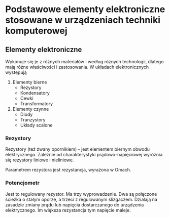 # Podstawowe elementy elektroniczne stosowane w urządzeniach techniki komputerowej 
## Elementy elektroniczne
Wykonuje się je z różnych materiałów i według różnych technologii, dlatego mają różne właściwości i zastosowania. W układach elektronicznych występują
1. Elementy bierne
    - Rezystory
    - Kondensatory
    - Cewki
    - Transformatory
2. Elementy czynne
    - Diody
    - Tranzystory
    - Układy scalone
### Rezystory
Rezystory (też zwany opornikiem) - jest elementem biernym obwodu elektrycznego. Zależnie od charakterystyki prądowo-napięciowej wyróżnia się rezystory liniowe i nieliniowe.

Parametrem rezystora jest rezystancja, wyrażona w Omach.

### Potencjometr
Jest to regulowany rezystor. Ma trzy wyprowadzenie. Dwa są połączone ścieżka o stałym oporze, a trzeci z regulowanym ślizgaczem. 
Działają na zasadzie zmiany prądu lub napięcia dostarczanego do urządzenia elektrycznego. Im większa rezystancja tym napięcie maleje.